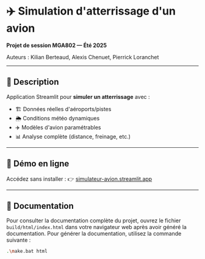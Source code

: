# ✈️ Simulation d'atterrissage d'un avion

**Projet de session MGA802 — Été 2025**

Auteurs : Kilian Berteaud, Alexis Chenuet, Pierrick Loranchet

---

## 📌 Description

Application Streamlit pour **simuler un atterrissage** avec :
- 🏗️ Données réelles d'aéroports/pistes
- 🌦️ Conditions météo dynamiques
- ✈️ Modèles d'avion paramétrables
- 📊 Analyse complète (distance, freinage, etc.)

---

## 🚀 Démo en ligne

Accédez sans installer :
👉 [simulateur-avion.streamlit.app](https://simulateur-avion.streamlit.app)

---

## 📖 Documentation

Pour consulter la documentation complète du projet, ouvrez le fichier `build/html/index.html` dans votre navigateur web après avoir généré la documentation. Pour générer la documentation, utilisez la commande suivante :

```bash
.\make.bat html
